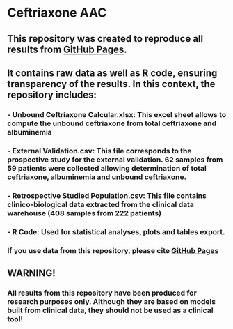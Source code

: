# Ceftriaxone AAC

## This repository was created to reproduce all results from [GitHub Pages](https://pages.github.com/). 
## It contains raw data as well as R code, ensuring transparency of the results. In this context, the repository includes:

###  - Unbound Ceftriaxone Calcular.xlsx: This excel sheet allows to compute the unbound ceftriaxone from total ceftriaxone and albuminemia
  
###  - External Validation.csv: This file corresponds to the prospective study for the external validation. 62 samples from 59 patients were collected allowing determination of total ceftriaxone, albuminemia and unbound ceftriaxone.

###  - Retrospective Studied Population.csv: This file contains clinico-biological data extracted from the clinical data warehouse (408 samples from 222 patients)
    
###  - R Code: Used for statistical analyses, plots and tables export.</h4>

### If you use data from this repository, please cite [GitHub Pages](https://pages.github.com/)

## WARNING!
### All results from this repository have been produced for research purposes only. Although they are based on models built from clinical data, they should not be used as a clinical tool!

